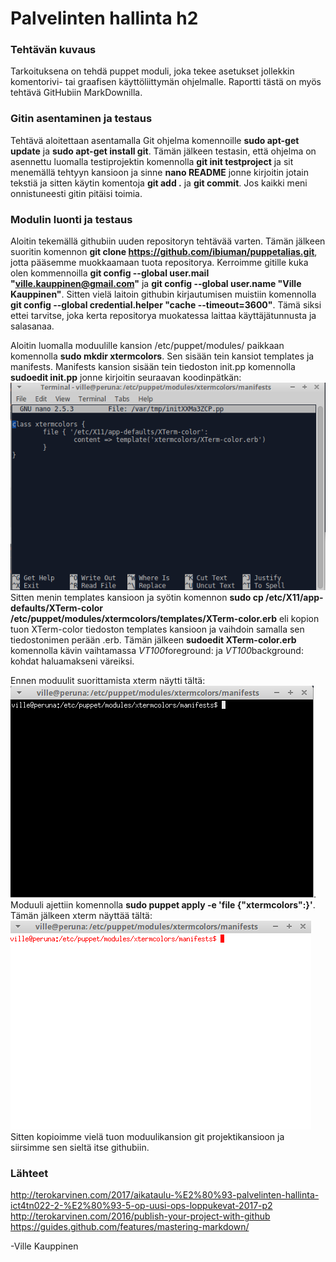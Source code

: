 # Palvelinten hallinta h2 #

### Tehtävän kuvaus ###
Tarkoituksena on tehdä puppet moduli, joka tekee asetukset jollekkin komentorivi- tai graafisen käyttöliittymän ohjelmalle.
Raportti tästä on myös tehtävä GitHubiin MarkDownilla. 

### Gitin asentaminen ja testaus ###
Tehtävä aloitettaan asentamalla Git ohjelma komennoille **sudo apt-get update** ja **sudo apt-get install git**. Tämän jälkeen testasin, että
ohjelma on asennettu luomalla testiprojektin komennolla **git init testproject** ja sit menemällä tehtyyn kansioon ja sinne **nano README** jonne
kirjoitin jotain tekstiä ja sitten käytin komentoja **git add .** ja **git commit**. Jos kaikki meni onnistuneesti gitin pitäisi toimia.

### Modulin luonti ja testaus ###
Aloitin tekemällä githubiin uuden repositoryn tehtävää varten. Tämän jälkeen suoritin komennon **git clone https://github.com/ibiuman/puppetalias.git**, jotta
pääsemme muokkaamaan tuota repositorya. Kerroimme gitille kuka olen kommennoilla **git config --global user.mail "ville.kauppinen@gmail.com"** ja **git config --global
user.name "Ville Kauppinen"**. Sitten vielä laitoin githubin kirjautumisen muistiin komennolla **git config --global credential.helper "cache --timeout=3600"**. Tämä siksi
ettei tarvitse, joka kerta repositorya muokatessa laittaa käyttäjätunnusta ja salasanaa.

Aloitin luomalla moduulille kansion /etc/puppet/modules/ paikkaan komennolla **sudo mkdir xtermcolors**. Sen sisään tein kansiot templates ja manifests. Manifests kansion sisään
tein tiedoston init.pp komennolla **sudoedit init.pp** jonne kirjoitin seuraavan koodinpätkän: ![alt text](https://github.com/ibiuman/puppetalias/blob/master/modulecode.png)
Sitten menin templates kansioon ja syötin komennon **sudo cp /etc/X11/app-defaults/XTerm-color /etc/puppet/modules/xtermcolors/templates/XTerm-color.erb** eli kopion tuon 
XTerm-color tiedoston templates kansioon ja vaihdoin samalla sen tiedostonimen perään .erb. Tämän jälkeen **sudoedit XTerm-color.erb** komennolla kävin vaihtamassa
*VT100*foreground: ja *VT100*background: kohdat haluamakseni väreiksi. 

Ennen moduulit suorittamista xterm näytti tältä:
 ![alt text](https://github.com/ibiuman/puppetalias/blob/master/xtermbefore.png). Moduuli ajettiin komennolla
**sudo puppet apply -e 'file {"xtermcolors":}'**. Tämän jälkeen xterm näyttää tältä: ![alt text](https://github.com/ibiuman/puppetalias/blob/master/xtermafter.png)
Sitten kopioimme vielä tuon moduulikansion git projektikansioon ja siirsimme sen sieltä itse githubiin.

### Lähteet ###
http://terokarvinen.com/2017/aikataulu-%E2%80%93-palvelinten-hallinta-ict4tn022-2-%E2%80%93-5-op-uusi-ops-loppukevat-2017-p2
http://terokarvinen.com/2016/publish-your-project-with-github
https://guides.github.com/features/mastering-markdown/

-Ville Kauppinen
